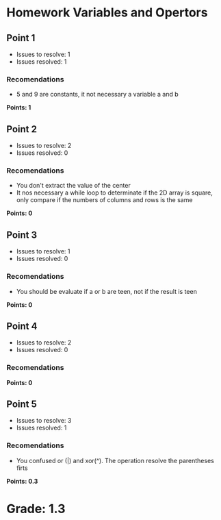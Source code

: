 # Homework Variables and Opertors

## Point 1

* Issues to resolve: 1
* Issues resolved: 1

### Recomendations

* 5 and 9 are constants, it not necessary a variable a and b 

__Points: 1__

## Point 2

* Issues to resolve: 2
* Issues resolved: 0

### Recomendations

* You don't extract the value of the center
* It nos necessary a while loop to determinate if the 2D array is square, only compare if the numbers of columns and rows is the same
  
__Points: 0__

## Point 3

* Issues to resolve: 1
* Issues resolved: 0

### Recomendations

* You should be evaluate if a or b are teen, not if the result is teen
   
__Points: 0__

## Point 4

* Issues to resolve: 2
* Issues resolved: 0

### Recomendations

__Points: 0__

## Point 5

* Issues to resolve: 3
* Issues resolved: 1

### Recomendations

* You confused or (|) and xor(^). The operation resolve the parentheses firts

__Points: 0.3__

# Grade: 1.3


